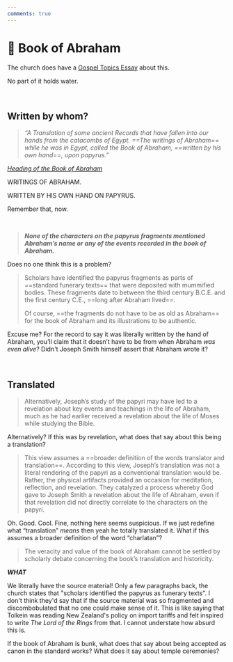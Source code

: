```yaml
---
comments: true
---
```

# 👴 Book of Abraham
The church does have a [Gospel Topics Essay](https://www.churchofjesuschrist.org/study/manual/gospel-topics-essays/translation-and-historicity-of-the-book-of-abraham?lang=eng&old=true) about this.

No part of it holds water.

&nbsp;

## Written by whom?
> _“A Translation of some ancient Records that have fallen into our hands from the catacombs of Egypt. ==The writings of Abraham== while he was in Egypt, called the Book of Abraham, ==written by his own hand==, upon papyrus.”_

[_Heading of the Book of Abraham_](https://www.churchofjesuschrist.org/study/scriptures/pgp/abr/1?lang=eng&id=study_intro1#study_intro1)

WRITINGS OF ABRAHAM.

WRITTEN BY HIS OWN HAND ON PAPYRUS.

Remember that, now.

&nbsp;

> ***None of the characters on the papyrus fragments mentioned Abraham’s name or any of the events recorded in the book of Abraham.***

Does no one think this is a problem?

> Scholars have identified the papyrus fragments as parts of ==standard funerary texts== that were deposited with mummified bodies. These fragments date to between the third century B.C.E. and the first century C.E., ==long after Abraham lived==.
> 
> Of course, ==the fragments do not have to be as old as Abraham== for the book of Abraham and its illustrations to be authentic.

Excuse me? For the record to say it was literally written by the hand of Abraham, you’ll claim that it doesn’t have to be from when Abraham *was even alive*? Didn't Joseph Smith himself assert that Abraham wrote it?

&nbsp;

## Translated
> Alternatively, Joseph’s study of the papyri may have led to a revelation about key events and teachings in the life of Abraham, much as he had earlier received a revelation about the life of Moses while studying the Bible.

Alternatively? If this was by revelation, what does that say about this being a translation?

> This view assumes a ==broader definition of the words translator and translation==. According to this view, Joseph’s translation was not a literal rendering of the papyri as a conventional translation would be. Rather, the physical artifacts provided an occasion for meditation, reflection, and revelation. They catalyzed a process whereby God gave to Joseph Smith a revelation about the life of Abraham, even if that revelation did not directly correlate to the characters on the papyri.

Oh. Good. Cool. Fine, nothing here seems suspicious. If we just redefine what “translation” _means_ then yeah he totally translated it. What if this assumes a broader definition of the word “charlatan”?

> The veracity and value of the book of Abraham cannot be settled by scholarly debate concerning the book’s translation and historicity.

***WHAT***

We literally have the source material! Only a few paragraphs back, the church states that "scholars identified the papyrus as funerary texts". I don't think they'd say that if the source material was so fragmented and discombobulated that no one could make sense of it. This is like saying that Tolkein was reading New Zealand's policy on import tariffs and felt inspired to write *The Lord of the Rings* from that. I cannot understate how absurd this is.

If the book of Abraham is bunk, what does that say about being accepted as canon in the standard works? What does it say about temple ceremonies?
